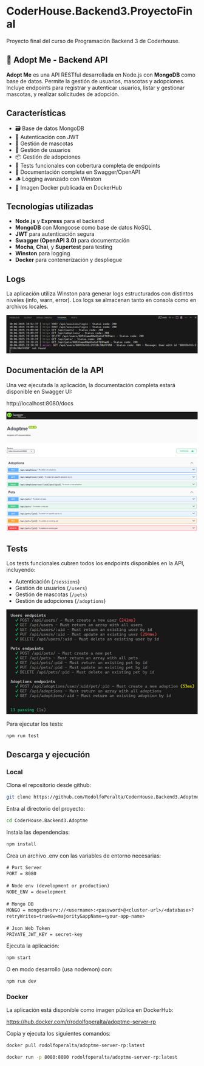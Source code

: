 # CoderHouse.Backend3.ProyectoFinal

Proyecto final del curso de Programación Backend 3 de Coderhouse.

## 🐾 Adopt Me - Backend API

**Adopt Me** es una API RESTful desarrollada en Node.js con **MongoDB** como base de datos. Permite la gestión de usuarios, mascotas y adopciones. Incluye endpoints para registrar y autenticar usuarios, listar y gestionar mascotas, y realizar solicitudes de adopción.

## Características

- 🗃️ Base de datos MongoDB
- 🔐 Autenticación con JWT
- 🐶 Gestión de mascotas
- 👤 Gestión de usuarios
- 📦 Gestión de adopciones
- 🧪 Tests funcionales con cobertura completa de endpoints
- 📝 Documentación completa en Swagger/OpenAPI
- 🪵 Logging avanzado con Winston
- 🐳 Imagen Docker publicada en DockerHub

## Tecnologías utilizadas

- **Node.js** y **Express** para el backend
- **MongoDB** con Mongoose como base de datos NoSQL
- **JWT** para autenticación segura
- **Swagger (OpenAPI 3.0)** para documentación
- **Mocha**, **Chai**, y **Supertest** para testing
- **Winston** para logging
- **Docker** para contenerización y despliegue

## Logs

La aplicación utiliza Winston para generar logs estructurados con distintos niveles (info, warn, error). Los logs se almacenan tanto en consola como en archivos locales.

![alt text](/assets/image-1.png)

## Documentación de la API

Una vez ejecutada la aplicación, la documentación completa estará disponible en Swagger UI: 

http://localhost:8080/docs

![alt text](/assets/image.png)

## Tests

Los tests funcionales cubren todos los endpoints disponibles en la API, incluyendo:

- Autenticación (`/sessions`)
- Gestión de usuarios (`/users`)
- Gestión de mascotas (`/pets`)
- Gestión de adopciones (`/adoptions`)

![alt text](/assets/image-2.png)

Para ejecutar los tests:

```bash
npm run test
```

## Descarga y ejecución

### Local

Clona el repositorio desde github:

```bash
git clone https://github.com/RodolfoPeralta/CoderHouse.Backend3.Adoptme.git
```

Entra al directorio del proyecto:

```bash
cd CoderHouse.Backend3.Adoptme
```

Instala las dependencias:

```bash
npm install 
```

Crea un archivo .env con las variables de entorno necesarias:

```
# Port Server
PORT = 8080

# Node env (development or production)
NODE_ENV = development

# Mongo DB
MONGO = mongodb+srv://<username>:<password>@<cluster-url>/<database>?retryWrites=true&w=majority&appName=<your-app-name>

# Json Web Token
PRIVATE_JWT_KEY = secret-key
```

Ejecuta la aplicación:

```bash
npm start
```

O en modo desarrollo (usa nodemon) con:

```bash
npm run dev
````

### Docker

La aplicación está disponible como imagen pública en DockerHub: 

https://hub.docker.com/r/rodolfoperalta/adoptme-server-rp

Copia y ejecuta los siguientes comandos:

```bash
docker pull rodolfoperalta/adoptme-server-rp:latest
```

```bash
docker run -p 8080:8080 rodolfoperalta/adoptme-server-rp:latest
```




